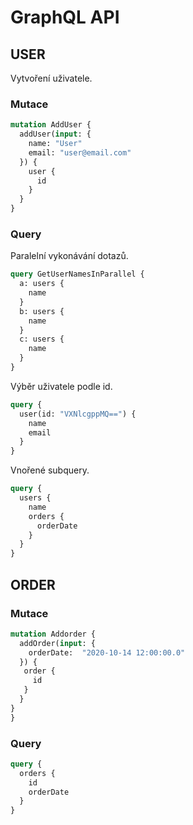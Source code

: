 
# GraphQL API

## USER

Vytvoření uživatele.

### Mutace 
```graphql
mutation AddUser {
  addUser(input: {
    name: "User"
    email: "user@email.com"
  }) {
    user {
      id
    }
  }
}
```

### Query 

Paralelní vykonávání dotazů.

```graphql
query GetUserNamesInParallel {
  a: users {
    name
  }
  b: users {
    name
  }
  c: users {
    name
  }
}
```

Výběr uživatele podle id.

```graphql
query {
  user(id: "VXNlcgppMQ==") {
    name
    email
  }
}
```

Vnořené subquery.

```graphql
query {
  users {
    name
    orders {
      orderDate
    }
  }
}
```

## ORDER 
### Mutace 

```graphql
mutation Addorder {
  addOrder(input: {
    orderDate:  "2020-10-14 12:00:00.0"
  }) {
   order {
     id
   }
  }
}
}
```

### Query

```graphql
query {
  orders {
    id
    orderDate
  }
}
```